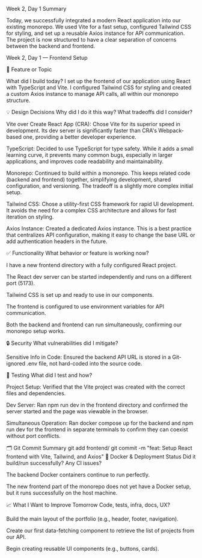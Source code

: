 Week 2, Day 1 Summary

Today, we successfully integrated a modern React application into our existing monorepo. We used Vite for a fast setup, configured Tailwind CSS for styling, and set up a reusable Axios instance for API communication. The project is now structured to have a clear separation of concerns between the backend and frontend.

Week 2, Day 1 — Frontend Setup

🎯 Feature or Topic

What did I build today?
I set up the frontend of our application using React with TypeScript and Vite. I configured Tailwind CSS for styling and created a custom Axios instance to manage API calls, all within our monorepo structure.

💡 Design Decisions
Why did I do it this way? What tradeoffs did I consider?

Vite over Create React App (CRA): Chose Vite for its superior speed in development. Its dev server is significantly faster than CRA's Webpack-based one, providing a better developer experience.

TypeScript: Decided to use TypeScript for type safety. While it adds a small learning curve, it prevents many common bugs, especially in larger applications, and improves code readability and maintainability.

Monorepo: Continued to build within a monorepo. This keeps related code (backend and frontend) together, simplifying development, shared configuration, and versioning. The tradeoff is a slightly more complex initial setup.

Tailwind CSS: Chose a utility-first CSS framework for rapid UI development. It avoids the need for a complex CSS architecture and allows for fast iteration on styling.

Axios Instance: Created a dedicated Axios instance. This is a best practice that centralizes API configuration, making it easy to change the base URL or add authentication headers in the future.

✅ Functionality
What behavior or feature is working now?

I have a new frontend directory with a fully configured React project.

The React dev server can be started independently and runs on a different port (5173).

Tailwind CSS is set up and ready to use in our components.

The frontend is configured to use environment variables for API communication.

Both the backend and frontend can run simultaneously, confirming our monorepo setup works.

🔒 Security
What vulnerabilities did I mitigate?

Sensitive Info in Code: Ensured the backend API URL is stored in a Git-ignored .env file, not hard-coded into the source code.

🧪 Testing
What did I test and how?

Project Setup: Verified that the Vite project was created with the correct files and dependencies.

Dev Server: Ran npm run dev in the frontend directory and confirmed the server started and the page was viewable in the browser.

Simultaneous Operation: Ran docker compose up for the backend and npm run dev for the frontend in separate terminals to confirm they can coexist without port conflicts.

🗂️ Git Commit Summary
git add frontend/
git commit -m "feat: Setup React frontend with Vite, Tailwind, and Axios"
🐳 Docker & Deployment Status
Did it build/run successfully? Any CI issues?

The backend Docker containers continue to run perfectly.

The new frontend part of the monorepo does not yet have a Docker setup, but it runs successfully on the host machine.

📈 What I Want to Improve Tomorrow
Code, tests, infra, docs, UX?

Build the main layout of the portfolio (e.g., header, footer, navigation).

Create our first data-fetching component to retrieve the list of projects from our API.

Begin creating reusable UI components (e.g., buttons, cards).

